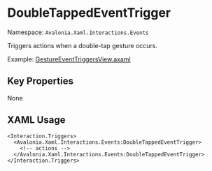 # DoubleTappedEventTrigger

Namespace: `Avalonia.Xaml.Interactions.Events`

Triggers actions when a double-tap gesture occurs.

Example: [GestureEventTriggersView.axaml](samples/BehaviorsTestApplication/Views/Pages/GestureEventTriggersView.axaml)

## Key Properties
None

## XAML Usage
```xaml
<Interaction.Triggers>
  <Avalonia.Xaml.Interactions.Events:DoubleTappedEventTrigger>
    <!-- actions -->
  </Avalonia.Xaml.Interactions.Events:DoubleTappedEventTrigger>
</Interaction.Triggers>
```
